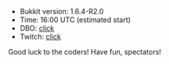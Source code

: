* Bukkit version: 1.6.4-R2.0
* Time: 16:00 UTC (estimated start)
* DBO: [click](http://dev.bukkit.org/profiles/SLiPCoR)
* Twitch: [click](http://www.twitch.tv/slipcor)

Good luck to the coders!
Have fun, spectators!